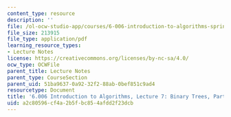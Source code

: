 ```yaml
---
content_type: resource
description: ''
file: /ol-ocw-studio-app/courses/6-006-introduction-to-algorithms-spring-2020/a2c80596cf4a2b5fbc854afdd2f23dcb_MIT6_006S20_lec7.pdf
file_size: 213915
file_type: application/pdf
learning_resource_types:
- Lecture Notes
license: https://creativecommons.org/licenses/by-nc-sa/4.0/
ocw_type: OCWFile
parent_title: Lecture Notes
parent_type: CourseSection
parent_uid: 51ba9637-0a92-32f2-88ab-0bef851c9ad4
resourcetype: Document
title: '6.006 Introduction to Algorithms, Lecture 7: Binary Trees, Part 2: AVL'
uid: a2c80596-cf4a-2b5f-bc85-4afdd2f23dcb
---
```

